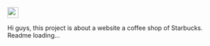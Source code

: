 <img src="https://user-images.githubusercontent.com/109925535/185767041-cf49ea03-d0f3-44c8-8602-17045029b11b.png" width=25px>

Hi guys, this project is about a website a coffee shop of Starbucks.<br> Readme loading...


